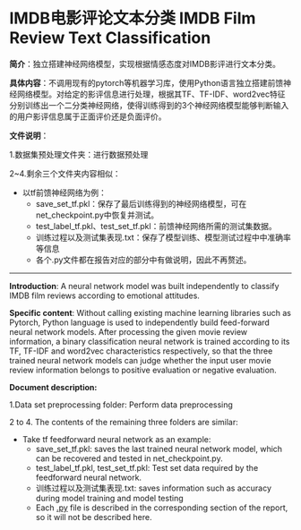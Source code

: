 # IMDB电影评论文本分类  IMDB Film Review Text Classification

**简介**：独立搭建神经网络模型，实现根据情感态度对IMDB影评进行文本分类。

**具体内容**：不调用现有的pytorch等机器学习库，使用Python语言独立搭建前馈神经网络模型。对给定的影评信息进行处理，根据其TF、TF-IDF、word2vec特征分别训练出一个二分类神经网络，使得训练得到的3个神经网络模型能够判断输入的用户影评信息属于正面评价还是负面评价。

**文件说明**：

1.数据集预处理文件夹：进行数据预处理

2~4.剩余三个文件夹内容相似：

- 以tf前馈神经网络为例：
  - save_set_tf.pkl：保存了最后训练得到的神经网络模型，可在net_checkpoint.py中恢复并测试。
  - test_label_tf.pkl、test_set_tf.pkl：前馈神经网络所需的测试集数据。
  - 训练过程以及测试集表现.txt：保存了模型训练、模型测试过程中中准确率等信息
  - 各个.py文件都在报告对应的部分中有做说明，因此不再赘述。      

------

**Introduction**: A neural network model was built independently to classify IMDB film reviews according to emotional attitudes.

**Specific content**: Without calling existing machine learning libraries such as Pytorch, Python language is used to independently build feed-forward neural network models. After processing the given movie review information, a binary classification neural network is trained according to its TF, TF-IDF and word2vec characteristics respectively, so that the three trained neural network models can judge whether the input user movie review information belongs to positive evaluation or negative evaluation.

**Document description:**

1.Data set preprocessing folder: Perform data preprocessing

2 to 4. The contents of the remaining three folders are similar:

- Take tf feedforward neural network as an example:
  - save_set_tf.pkl: saves the last trained neural network model, which can be recovered and tested in net_checkpoint.py.
  - test_label_tf.pkl, test_set_tf.pkl: Test set data required by the feedforward neural network.
  - 训练过程以及测试集表现.txt: saves information such as accuracy during model training and model testing
  - Each <u>.py</u> file is described in the corresponding section of the report, so it will not be described here.
